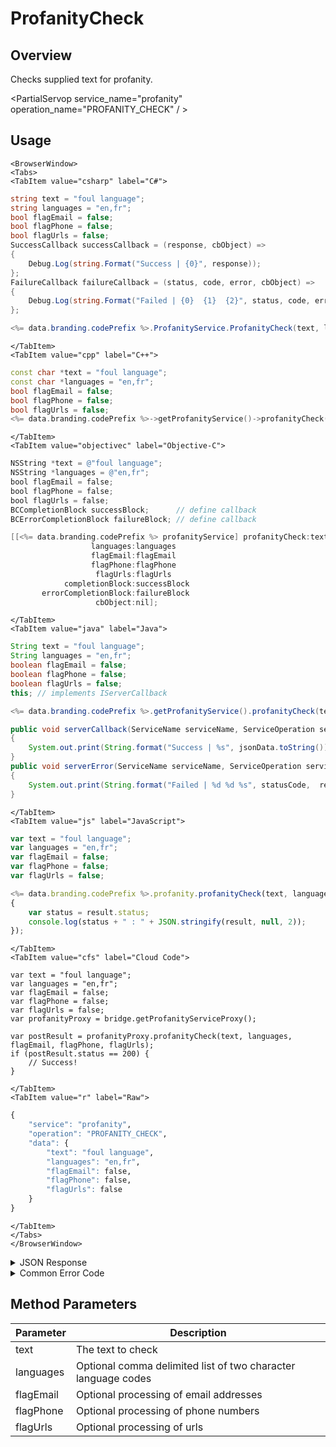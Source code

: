 # ProfanityCheck
## Overview
Checks supplied text for profanity.

<PartialServop service_name="profanity" operation_name="PROFANITY_CHECK" / >

## Usage

```mdx-code-block
<BrowserWindow>
<Tabs>
<TabItem value="csharp" label="C#">
```

```csharp
string text = "foul language";
string languages = "en,fr";
bool flagEmail = false;
bool flagPhone = false;
bool flagUrls = false;
SuccessCallback successCallback = (response, cbObject) =>
{
    Debug.Log(string.Format("Success | {0}", response));
};
FailureCallback failureCallback = (status, code, error, cbObject) =>
{
    Debug.Log(string.Format("Failed | {0}  {1}  {2}", status, code, error));
};

<%= data.branding.codePrefix %>.ProfanityService.ProfanityCheck(text, languages, flagEmail, flagPhone, flagUrls, successCallback, failureCallback);
```

```mdx-code-block
</TabItem>
<TabItem value="cpp" label="C++">
```

```cpp
const char *text = "foul language";
const char *languages = "en,fr";
bool flagEmail = false;
bool flagPhone = false;
bool flagUrls = false;
<%= data.branding.codePrefix %>->getProfanityService()->profanityCheck(text, languages, flagEmail, flagPhone, flagUrls, this);
```

```mdx-code-block
</TabItem>
<TabItem value="objectivec" label="Objective-C">
```

```objectivec
NSString *text = @"foul language";
NSString *languages = @"en,fr";
bool flagEmail = false;
bool flagPhone = false;
bool flagUrls = false;
BCCompletionBlock successBlock;      // define callback
BCErrorCompletionBlock failureBlock; // define callback

[[<%= data.branding.codePrefix %> profanityService] profanityCheck:text
                  languages:languages
                  flagEmail:flagEmail
                  flagPhone:flagPhone
                   flagUrls:flagUrls
            completionBlock:successBlock
       errorCompletionBlock:failureBlock
                   cbObject:nil];
```

```mdx-code-block
</TabItem>
<TabItem value="java" label="Java">
```

```java
String text = "foul language";
String languages = "en,fr";
boolean flagEmail = false;
boolean flagPhone = false;
boolean flagUrls = false;
this; // implements IServerCallback

<%= data.branding.codePrefix %>.getProfanityService().profanityCheck(text, languages, flagEmail, flagPhone, flagUrls, this);

public void serverCallback(ServiceName serviceName, ServiceOperation serviceOperation, JSONObject jsonData)
{
    System.out.print(String.format("Success | %s", jsonData.toString()));
}
public void serverError(ServiceName serviceName, ServiceOperation serviceOperation, int statusCode, int reasonCode, String jsonError)
{
    System.out.print(String.format("Failed | %d %d %s", statusCode,  reasonCode, jsonError.toString()));
}
```

```mdx-code-block
</TabItem>
<TabItem value="js" label="JavaScript">
```

```javascript
var text = "foul language";
var languages = "en,fr";
var flagEmail = false;
var flagPhone = false;
var flagUrls = false;

<%= data.branding.codePrefix %>.profanity.profanityCheck(text, languages, flagEmail, flagPhone, flagUrls, result =>
{
	var status = result.status;
	console.log(status + " : " + JSON.stringify(result, null, 2));
});
```

```mdx-code-block
</TabItem>
<TabItem value="cfs" label="Cloud Code">
```

```cfscript
var text = "foul language";
var languages = "en,fr";
var flagEmail = false;
var flagPhone = false;
var flagUrls = false;
var profanityProxy = bridge.getProfanityServiceProxy();

var postResult = profanityProxy.profanityCheck(text, languages, flagEmail, flagPhone, flagUrls);
if (postResult.status == 200) {
    // Success!
}
```

```mdx-code-block
</TabItem>
<TabItem value="r" label="Raw">
```

```r
{
	"service": "profanity",
	"operation": "PROFANITY_CHECK",
	"data": {
		"text": "foul language",
		"languages": "en,fr",
		"flagEmail": false,
		"flagPhone": false,
		"flagUrls": false
	}
}
```

```mdx-code-block
</TabItem>
</Tabs>
</BrowserWindow>
```

<details>
<summary>JSON Response</summary>

```json
{
    "status" : 200,
    "data" :
    {
         "foundCount": "1"
    }
}
```
</details>

<details>
<summary>Common Error Code</summary>

### Status Codes
Code | Name | Description
---- | ---- | -----------
40421 | WEBPURIFY_NOT_CONFIGURED | WebPurify not configured
40422 | WEBPURIFY_EXCEPTION | General exception occurred
40423 | WEBPURIFY_FAILURE | WebPurify returned an error (Http status != 200)
40424 | WEBPURIFY_NOT_ENABLED | WebPurify not enabled

</details>


## Method Parameters
Parameter | Description
--------- | -----------
text | The text to check
languages | Optional comma delimited list of two character language codes
flagEmail | Optional processing of email addresses
flagPhone | Optional processing of phone numbers
flagUrls | Optional processing of urls
#

